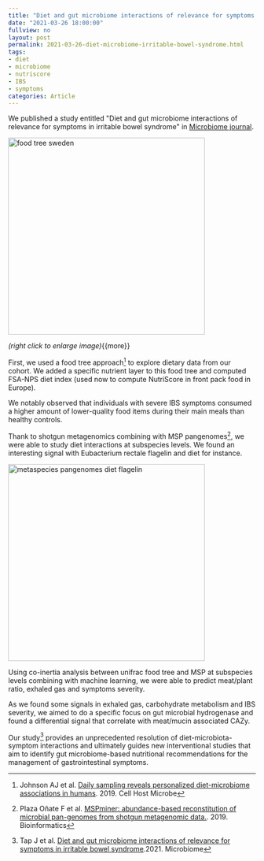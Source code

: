 ```yaml
---
title: "Diet and gut microbiome interactions of relevance for symptoms in irritable bowel syndrome"
date: "2021-03-26 18:00:00"
fullview: no
layout: post
permalink: 2021-03-26-diet-microbiome-irritable-bowel-syndrome.html
tags:
- diet
- microbiome
- nutriscore
- IBS
- symptoms
categories: Article
---
```


We published a study entitled "Diet and gut microbiome interactions of relevance for symptoms in irritable bowel syndrome" in [Microbiome journal](https://microbiomejournal.biomedcentral.com/articles/10.1186/s40168-021-01018-9).

<img itemprop="image" src="https://pbs.twimg.com/media/ExvcAwkWUAEq0J-?format=jpg&name=medium" alt="food tree sweden" width="400"/>

*(right click to enlarge image)*{{more}} <!--more-->


First, we used a food tree approach[^1] to explore dietary data from our cohort. We added a specific nutrient layer to this food tree and computed FSA-NPS diet index (used now to compute NutriScore in front pack food in Europe).

We notably observed that individuals with severe IBS symptoms consumed a higher amount of lower-quality food items during their main meals than healthy controls.

Thank to shotgun metagenomics combining with MSP pangenomes[^2], we were able to study diet interactions at subspecies levels. We found an interesting signal with Eubacterium rectale flagelin and diet for instance.

<img itemprop="image" src="https://pbs.twimg.com/media/ExvduZdXIAkvPZx?format=jpg&name=large" alt="metaspecies pangenomes diet flagelin" width="400"/>

Using co-inertia analysis between unifrac food tree and MSP at subspecies levels combining with machine learning, we were able to predict meat/plant ratio, exhaled gas and symptoms severity.

As we found some signals in exhaled gas, carbohydrate metabolism and IBS severity, we aimed to do a specific focus on gut microbial hydrogenase and found a differential signal that correlate with meat/mucin associated CAZy.

Our study[^3] provides an unprecedented resolution of diet-microbiota-symptom interactions and ultimately guides new interventional studies that aim to identify gut microbiome-based nutritional recommendations for the management of gastrointestinal symptoms.


[^1]: Johnson AJ et al. [Daily sampling reveals personalized diet-microbiome associations in humans](https://doi.org/10.1016/j.chom.2019.05.005). 2019. Cell Host Microbe

[^2]: Plaza Oñate F et al. [MSPminer: abundance-based reconstitution of microbial pan-genomes from shotgun metagenomic data.](https://doi.org/10.1093/bioinformatics/bty830). 2019. Bioinformatics

[^3]: Tap J et al. [Diet and gut microbiome interactions of relevance for symptoms in irritable bowel syndrome](https://microbiomejournal.biomedcentral.com/articles/10.1186/s40168-021-01018-9).2021. Microbiome












